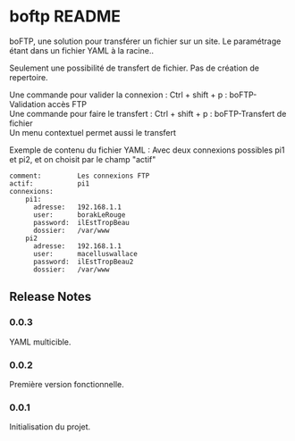 # boftp README

boFTP, une solution pour transférer un fichier sur un site.
Le paramétrage étant dans un fichier YAML à la racine..

Seulement une possibilité de transfert de fichier. Pas de création de repertoire.

Une commande pour valider la connexion : Ctrl + shift + p : boFTP-Validation accès FTP    
Une commande pour faire le transfert : Ctrl + shift + p : boFTP-Transfert de fichier    
Un menu contextuel permet aussi le transfert


Exemple de contenu du fichier YAML :
Avec deux connexions possibles pi1 et pi2, et on choisit par le champ "actif"

```
comment:         Les connexions FTP
actif:           pi1
connexions:
    pi1:
      adresse:   192.168.1.1
      user:      borakLeRouge
      password:  ilEstTropBeau
      dossier:   /var/www
    pi2
      adresse:   192.168.1.1
      user:      macelluswallace
      password:  ilEstTropBeau2
      dossier:   /var/www
```

## Release Notes

### 0.0.3

YAML multicible.

### 0.0.2

Première version fonctionnelle.

### 0.0.1

Initialisation du projet.


